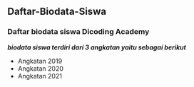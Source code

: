 ## Daftar-Biodata-Siswa
### Daftar biodata siswa Dicoding Academy
***biodata siswa terdiri dari 3 angkatan yaitu sebagai berikut***
- Angkatan 2019
- Angkatan 2020
- Angkatan 2021
